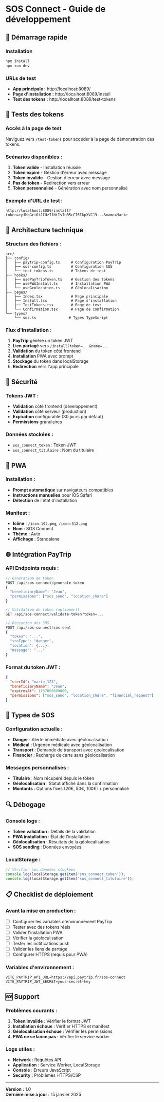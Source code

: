 # SOS Connect - Guide de développement

## 🚀 Démarrage rapide

### Installation
```bash
npm install
npm run dev
```

### URLs de test
- **App principale :** http://localhost:8089/
- **Page d'installation :** http://localhost:8089/install
- **Test des tokens :** http://localhost:8089/test-tokens

## 🧪 Tests des tokens

### Accès à la page de test
Naviguez vers `/test-tokens` pour accéder à la page de démonstration des tokens.

### Scénarios disponibles :
1. **Token valide** - Installation réussie
2. **Token expiré** - Gestion d'erreur avec message
3. **Token invalide** - Gestion d'erreur avec message
4. **Pas de token** - Redirection vers erreur
5. **Token personnalisé** - Génération avec nom personnalisé

### Exemple d'URL de test :
```
http://localhost:8089/install?token=eyJhbGciOiJIUzI1NiIsInR5cCI6IkpXVCJ9...&name=Marie
```

## 🔧 Architecture technique

### Structure des fichiers :
```
src/
├── config/
│   ├── paytrip-config.ts     # Configuration PayTrip
│   ├── sos-config.ts         # Configuration SOS
│   └── test-tokens.ts        # Tokens de test
├── hooks/
│   ├── usePayTripToken.ts    # Gestion des tokens
│   ├── usePWAInstall.ts      # Installation PWA
│   └── useGeolocation.ts     # Géolocalisation
├── pages/
│   ├── Index.tsx             # Page principale
│   ├── Install.tsx           # Page d'installation
│   ├── TestTokens.tsx        # Page de test
│   └── Confirmation.tsx      # Page de confirmation
└── types/
    └── sos.ts               # Types TypeScript
```

### Flux d'installation :
1. **PayTrip** génère un token JWT
2. **Lien partagé** vers `/install?token=...&name=...`
3. **Validation** du token côté frontend
4. **Installation** PWA avec prompt
5. **Stockage** du token dans localStorage
6. **Redirection** vers l'app principale

## 🔐 Sécurité

### Tokens JWT :
- **Validation** côté frontend (développement)
- **Validation** côté serveur (production)
- **Expiration** configurable (30 jours par défaut)
- **Permissions** granulaires

### Données stockées :
- `sos_connect_token` : Token JWT
- `sos_connect_titulaire` : Nom du titulaire

## 📱 PWA

### Installation :
- **Prompt automatique** sur navigateurs compatibles
- **Instructions manuelles** pour iOS Safari
- **Détection** de l'état d'installation

### Manifest :
- **Icône** : `/icon-192.png`, `/icon-512.png`
- **Nom** : SOS Connect
- **Thème** : Auto
- **Affichage** : Standalone

## 🌐 Intégration PayTrip

### API Endpoints requis :
```typescript
// Génération de token
POST /api/sos-connect/generate-token
{
  "beneficiaryName": "Jean",
  "permissions": ["sos_send", "location_share"]
}

// Validation de token (optionnel)
GET /api/sos-connect/validate-token?token=...

// Réception des SOS
POST /api/sos-connect/sos-sent
{
  "token": "...",
  "sosType": "danger",
  "location": {...},
  "message": "..."
}
```

### Format du token JWT :
```json
{
  "userId": "marie_123",
  "beneficiaryName": "Jean",
  "expiresAt": 1737008600000,
  "permissions": ["sos_send", "location_share", "financial_request"]
}
```

## 🚨 Types de SOS

### Configuration actuelle :
- **Danger** : Alerte immédiate avec géolocalisation
- **Médical** : Urgence médicale avec géolocalisation
- **Transport** : Demande de transport avec géolocalisation
- **Financier** : Recharge de carte sans géolocalisation

### Messages personnalisés :
- **Titulaire** : Nom récupéré depuis le token
- **Géolocalisation** : Statut affiché dans la confirmation
- **Montants** : Options fixes (20€, 50€, 100€) + personnalisé

## 🔍 Débogage

### Console logs :
- **Token validation** : Détails de la validation
- **PWA installation** : État de l'installation
- **Géolocalisation** : Résultats de la géolocalisation
- **SOS sending** : Données envoyées

### LocalStorage :
```javascript
// Vérifier les données stockées
console.log(localStorage.getItem('sos_connect_token'));
console.log(localStorage.getItem('sos_connect_titulaire'));
```

## 📋 Checklist de déploiement

### Avant la mise en production :
- [ ] Configurer les variables d'environnement PayTrip
- [ ] Tester avec des tokens réels
- [ ] Valider l'installation PWA
- [ ] Vérifier la géolocalisation
- [ ] Tester les notifications push
- [ ] Valider les liens de partage
- [ ] Configurer HTTPS (requis pour PWA)

### Variables d'environnement :
```env
VITE_PAYTRIP_API_URL=https://api.paytrip.fr/sos-connect
VITE_PAYTRIP_JWT_SECRET=your-secret-key
```

## 🆘 Support

### Problèmes courants :
1. **Token invalide** : Vérifier le format JWT
2. **Installation échoue** : Vérifier HTTPS et manifest
3. **Géolocalisation échoue** : Vérifier les permissions
4. **PWA ne se lance pas** : Vérifier le service worker

### Logs utiles :
- **Network** : Requêtes API
- **Application** : Service Worker, LocalStorage
- **Console** : Erreurs JavaScript
- **Security** : Problèmes HTTPS/CSP

---

**Version :** 1.0  
**Dernière mise à jour :** 15 janvier 2025

